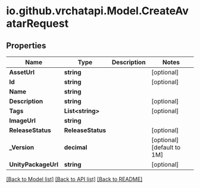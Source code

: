 # io.github.vrchatapi.Model.CreateAvatarRequest

## Properties

Name | Type | Description | Notes
------------ | ------------- | ------------- | -------------
**AssetUrl** | **string** |  | [optional] 
**Id** | **string** |  | [optional] 
**Name** | **string** |  | 
**Description** | **string** |  | [optional] 
**Tags** | **List&lt;string&gt;** |  | [optional] 
**ImageUrl** | **string** |  | 
**ReleaseStatus** | **ReleaseStatus** |  | [optional] 
**_Version** | **decimal** |  | [optional] [default to 1M]
**UnityPackageUrl** | **string** |  | [optional] 

[[Back to Model list]](../README.md#documentation-for-models) [[Back to API list]](../README.md#documentation-for-api-endpoints) [[Back to README]](../README.md)

